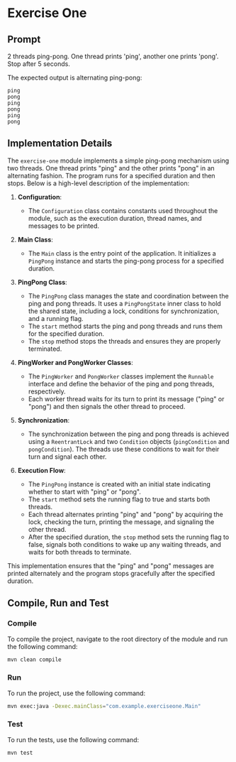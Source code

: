 # Exercise One

## Prompt

2 threads ping-pong. One thread prints 'ping', another one prints 'pong'. Stop after 5 seconds.

The expected output is alternating ping-pong:

```plaintext
ping
pong
ping
pong
ping
pong
```

## Implementation Details

The `exercise-one` module implements a simple ping-pong mechanism using two threads. One thread prints "ping" and the other prints "pong" in an alternating fashion. The program runs for a specified duration and then stops. Below is a high-level description of the implementation:

1. **Configuration**:
    - The `Configuration` class contains constants used throughout the module, such as the execution duration, thread names, and messages to be printed.

2. **Main Class**:
    - The `Main` class is the entry point of the application. It initializes a `PingPong` instance and starts the ping-pong process for a specified duration.

3. **PingPong Class**:
    - The `PingPong` class manages the state and coordination between the ping and pong threads. It uses a `PingPongState` inner class to hold the shared state, including a lock, conditions for synchronization, and a running flag.
    - The `start` method starts the ping and pong threads and runs them for the specified duration.
    - The `stop` method stops the threads and ensures they are properly terminated.

4. **PingWorker and PongWorker Classes**:
    - The `PingWorker` and `PongWorker` classes implement the `Runnable` interface and define the behavior of the ping and pong threads, respectively.
    - Each worker thread waits for its turn to print its message ("ping" or "pong") and then signals the other thread to proceed.

5. **Synchronization**:
    - The synchronization between the ping and pong threads is achieved using a `ReentrantLock` and two `Condition` objects (`pingCondition` and `pongCondition`). The threads use these conditions to wait for their turn and signal each other.

6. **Execution Flow**:
    - The `PingPong` instance is created with an initial state indicating whether to start with "ping" or "pong".
    - The `start` method sets the running flag to true and starts both threads.
    - Each thread alternates printing "ping" and "pong" by acquiring the lock, checking the turn, printing the message, and signaling the other thread.
    - After the specified duration, the `stop` method sets the running flag to false, signals both conditions to wake up any waiting threads, and waits for both threads to terminate.

This implementation ensures that the "ping" and "pong" messages are printed alternately and the program stops gracefully after the specified duration.

## Compile, Run and Test

### Compile

To compile the project, navigate to the root directory of the module and run the following command:

```sh
mvn clean compile
```

### Run

To run the project, use the following command:

```sh
mvn exec:java -Dexec.mainClass="com.example.exerciseone.Main"
```

### Test

To run the tests, use the following command:

```sh
mvn test
```
